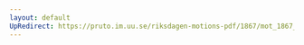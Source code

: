 ```yaml
---
layout: default
UpRedirect: https://pruto.im.uu.se/riksdagen-motions-pdf/1867/mot_1867__ak__29.pdf
---
```

